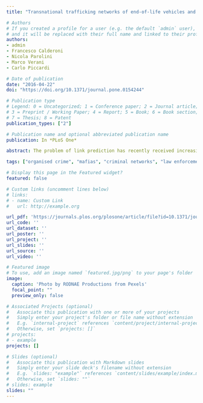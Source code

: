 ```yaml
---
title: "Transnational trafficking networks of end-of-life vehicles and e-waste"

# Authors
# If you created a profile for a user (e.g. the default `admin` user), write the username (folder name) here 
# and it will be replaced with their full name and linked to their profile
authors:
- admin
- Francesco Calderoni
- Nicola Parolini
- Marco Verani
- Carlo Piccardi

# Date of publication
date: "2016-04-22"
doi: "https://doi.org/10.1371/journal.pone.0154244"

# Publication type
# Legend: 0 = Uncategorized; 1 = Conference paper; 2 = Journal article;
# 3 = Preprint / Working Paper; 4 = Report; 5 = Book; 6 = Book section;
# 7 = Thesis; 8 = Patent
publication_types: ["2"]

# Publication name and optional abbreviated publication name
publication: In *PLoS One*

abstract: The problem of link prediction has recently received increasing attention from scholars in network science. In social network analysis, one of its aims is to recover missing links, namely connections among actors which are likely to exist but have not been reported because data are incomplete or subject to various types of uncertainty. In the field of criminal investigations, problems of incomplete information are encountered almost by definition, given the obvious anti-detection strategies set up by criminals and the limited investigative resources. In this paper, we work on a specific dataset obtained from a real investigation, and we propose a strategy to identify missing links in a criminal network on the basis of the topological analysis of the links classified as marginal, i.e. removed during the investigation procedure. The main assumption is that missing links should have opposite features with respect to marginal ones. Measures of node similarity turn out to provide the best characterization in this sense. The inspection of the judicial source documents confirms that the predicted links, in most instances, do relate actors with large likelihood of co-participation in illicit activities.

tags: ["organised crime", "mafias", "criminal networks", "law enforcement", "missing data", "electronic surveillance", "social network analysis"]

# Display this page in the Featured widget?
featured: false

# Custom links (uncomment lines below)
# links:
# - name: Custom Link
#   url: http://example.org

url_pdf: 'https://journals.plos.org/plosone/article/file?id=10.1371/journal.pone.0154244&type=printable'
url_code: ''
url_dataset: ''
url_poster: ''
url_project: ''
url_slides: ''
url_source: ''
url_video: ''

# Featured image
# To use, add an image named `featured.jpg/png` to your page's folder 
image:
  caption: 'Photo by RODNAE Productions from Pexels'
  focal_point: ""
  preview_only: false

# Associated Projects (optional)
#   Associate this publication with one or more of your projects
#   Simply enter your project's folder or file name without extension
#   E.g. `internal-project` references `content/project/internal-project/index.md`
#   Otherwise, set `projects: []`
# projects:
# - example
projects: []

# Slides (optional)
#   Associate this publication with Markdown slides
#   Simply enter your slide deck's filename without extension
#   E.g. `slides: "example"` references `content/slides/example/index.md`
#   Otherwise, set `slides: ""`
# slides: example
slides: ""
---
```

